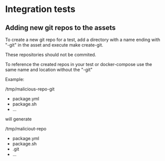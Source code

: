 # Integration tests

## Adding new git repos to the assets

To create a new git repo for a test, add a directory with a name ending with "-git" in the asset
and execute make create-git.

These repositories should not be commited.

To reference the created repos in your test or docker-compose use the same name and location without the "-git"

Example:

<asset>/tmp/malicious-repo-git
  - package.yml
  - package.sh
  - ...
  
will generate

<asset>/tmp/maliciout-repo
  - package.yml
  - package.sh
  - .git
  - ...
